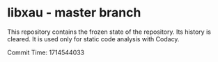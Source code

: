 # libxau - master branch

This repository contains the frozen state of the repository.
Its history is cleared. It is used only for static code
analysis with Codacy.

Commit Time: 1714544033